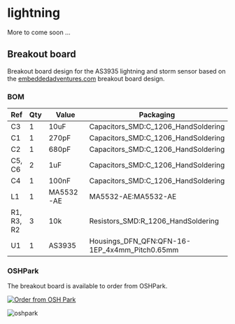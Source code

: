 # lightning

More to come soon ...

## Breakout board

Breakout board design for the AS3935 lightning and storm sensor based on the [embeddedadventures.com](https://www.embeddedadventures.com/as3935_lightning_sensor_module_mod-1016.html) breakout board design.

### BOM

| Ref | Qty | Value | Packaging |
|----|---|-------|---------------------------------------|
| C3 | 1 | 10uF  | Capacitors_SMD:C_1206_HandSoldering   |
| C1 | 1 | 270pF | Capacitors_SMD:C_1206_HandSoldering   |
| C2 | 1 | 680pF | Capacitors_SMD:C_1206_HandSoldering   |
| C5, C6 | 2 | 1uF | Capacitors_SMD:C_1206_HandSoldering |
| C4 | 1 | 100nF | Capacitors_SMD:C_1206_HandSoldering   |
| L1 | 1 | MA5532-AE | MA5532-AE:MA5532-AE               |
| R1, R3, R2 | 3 | 10k | Resistors_SMD:R_1206_HandSoldering |
| U1 | 1 | AS3935 | Housings_DFN_QFN:QFN-16-1EP_4x4mm_Pitch0.65mm |

### OSHPark

The breakout board is available to order from OSHPark.

<a href="https://oshpark.com/shared_projects/cbE38twI"><img src="https://oshpark.com/assets/badge-5b7ec47045b78aef6eb9d83b3bac6b1920de805e9a0c227658eac6e19a045b9c.png" alt="Order from OSH Park"></img></a>

![oshpark](https://644db4de3505c40a0444-327723bce298e3ff5813fb42baeefbaa.ssl.cf1.rackcdn.com/b0995fbaab9bf84d1a3ba3fd195b349c.png)
